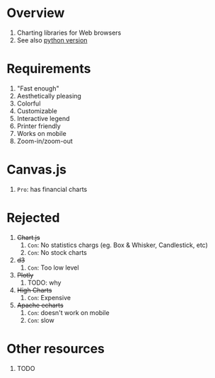 # Overview
1. Charting libraries for Web browsers
1. See also [python version](../python/charts.md)


# Requirements
1. "Fast enough"
1. Aesthetically pleasing
1. Colorful
1. Customizable
1. Interactive legend
1. Printer friendly
1. Works on mobile
1. Zoom-in/zoom-out


# Canvas.js
1. `Pro`: has financial charts


# Rejected
1. ~~Chart.js~~
    1. `Con`: No statistics chargs (eg. Box & Whisker, Candlestick, etc)
    1. `Con`: No stock charts
1. ~~d3~~
    1. `Con`: Too low level
1. ~~Plotly~~
    1. TODO: why
1. ~~High Charts~~
    1. `Con`: Expensive
1. ~~Apache echarts~~
    1. `Con`: doesn't work on mobile
    1. `Con`: slow


# Other resources
1. TODO
